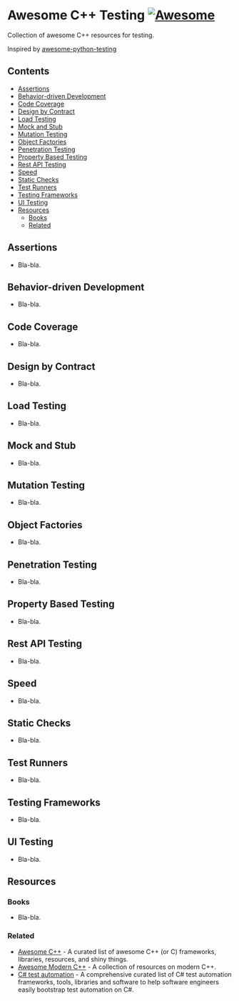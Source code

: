 # Awesome C++ Testing [![Awesome](https://awesome.re/badge.svg)](https://awesome.re)
Collection of awesome C++ resources for testing.

Inspired by [awesome-python-testing](https://github.com/cleder/awesome-python-testing)

## Contents

- [Assertions](#assertions)
- [Behavior-driven Development](#behavior-driven-development)
- [Code Coverage](#code-coverage)
- [Design by Contract](#design-by-contract)
- [Load Testing](#load-testing)
- [Mock and Stub](#mock-and-stub)
- [Mutation Testing](#mutation-testing)
- [Object Factories](#object-factories)
- [Penetration Testing](#penetration-testing)
- [Property Based Testing](#property-based-testing)
- [Rest API Testing](#rest-api-testing)
- [Speed](#speed)
- [Static Checks](#static-checks)
- [Test Runners](#test-runners)
- [Testing Frameworks](#testing-frameworks)
- [UI Testing](#ui-testing)
- [Resources](#resources)
    - [Books](#books)
    - [Related](#related)

## Assertions

- Bla-bla.

## Behavior-driven Development

- Bla-bla.

## Code Coverage

- Bla-bla.

## Design by Contract

- Bla-bla.

## Load Testing

- Bla-bla.

## Mock and Stub

- Bla-bla.

## Mutation Testing

- Bla-bla.

## Object Factories

- Bla-bla.

## Penetration Testing

- Bla-bla.

## Property Based Testing

- Bla-bla.

## Rest API Testing

- Bla-bla.

## Speed

- Bla-bla.

## Static Checks

- Bla-bla.

## Test Runners

- Bla-bla.

## Testing Frameworks

- Bla-bla.

## UI Testing

- Bla-bla.

## Resources

### Books

- Bla-bla.

### Related

- [Awesome C++](https://github.com/fffaraz/awesome-cpp) - A curated list of awesome C++ (or C) frameworks, libraries, resources, and shiny things.
- [Awesome Modern C++](https://github.com/rigtorp/awesome-modern-cpp#testing) - A collection of resources on modern C++.
- [C# test automation](https://github.com/atinfo/awesome-test-automation/blob/master/c%23-test-automation.md) - A comprehensive curated list of C# test automation frameworks, tools, libraries and software to help software engineers easily bootstrap test automation on C#.